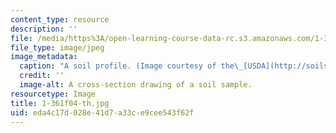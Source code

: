 ```yaml
---
content_type: resource
description: ''
file: /media/https%3A/open-learning-course-data-rc.s3.amazonaws.com/1-361-advanced-soil-mechanics-fall-2004/eda4c17d028e41d7a33ce9cee543f62f_1-361f04-th.jpg
file_type: image/jpeg
image_metadata:
  caption: "A soil profile. (Image courtesy of the\_[USDA](http://soils.usda.gov/).)"
  credit: ''
  image-alt: A cross-section drawing of a soil sample.
resourcetype: Image
title: 1-361f04-th.jpg
uid: eda4c17d-028e-41d7-a33c-e9cee543f62f
---
```

